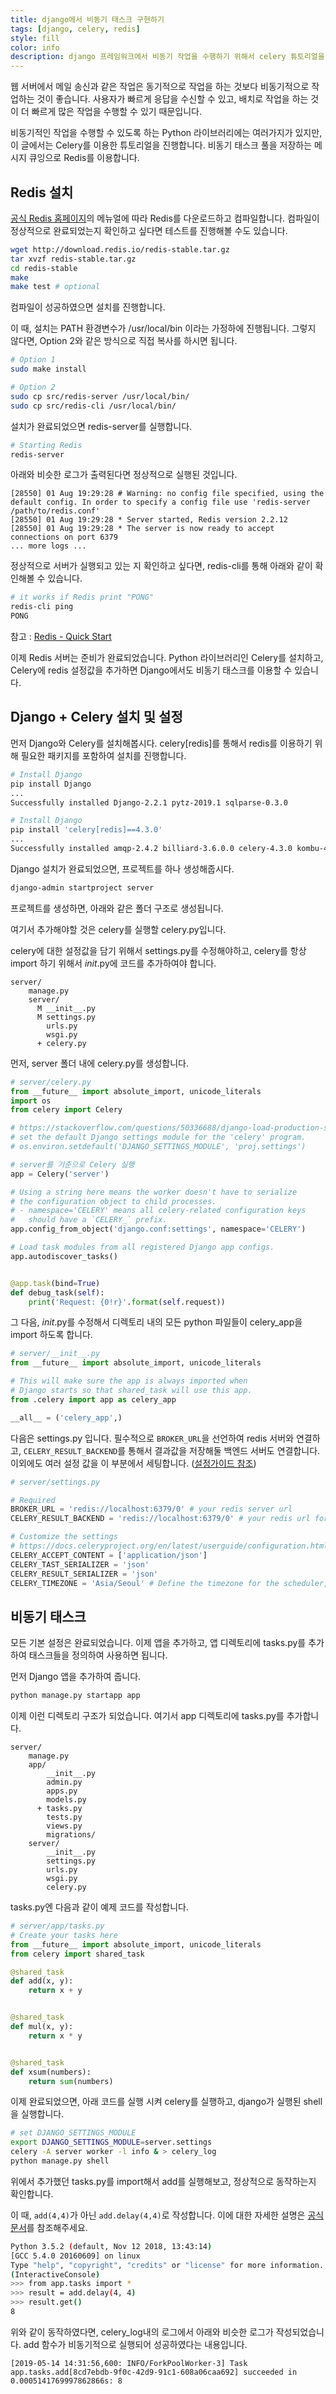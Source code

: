```yaml
---
title: django에서 비동기 태스크 구현하기
tags: [django, celery, redis]
style: fill
color: info
description: django 프레임워크에서 비동기 작업을 수행하기 위해서 celery 튜토리얼을 소개합니다.
---
```


웹 서버에서 메일 송신과 같은 작업은 동기적으로 작업을 하는 것보다 비동기적으로 작업하는 것이 좋습니다. 사용자가 빠르게 응답을 수신할 수 있고, 배치로 작업을 하는 것이 더 빠르게 많은 작업을 수행할 수 있기 때문입니다.

비동기적인 작업을 수행할 수 있도록 하는 Python 라이브러리에는 여러가지가 있지만, 이 글에서는 Celery를 이용한 튜토리얼을 진행합니다. 비동기 태스크 풀을 저장하는 메시지 큐잉으로 Redis를 이용합니다.

## Redis 설치

[공식 Redis 홈페이지](https://redis.io/download)의 메뉴얼에 따라 Redis를 다운로드하고 컴파일합니다. 컴파일이 정상적으로 완료되었는지 확인하고 싶다면 테스트를 진행해볼 수도 있습니다.
```sh
wget http://download.redis.io/redis-stable.tar.gz
tar xvzf redis-stable.tar.gz
cd redis-stable
make
make test # optional
```

컴파일이 성공하였으면 설치를 진행합니다.

이 때, 설치는 PATH 환경변수가 /usr/local/bin 이라는 가정하에 진행됩니다. 그렇지 않다면, Option 2와 같은 방식으로 직접 복사를 하시면 됩니다.
```sh
# Option 1
sudo make install

# Option 2
sudo cp src/redis-server /usr/local/bin/
sudo cp src/redis-cli /usr/local/bin/
```
설치가 완료되었으면 redis-server를 실행합니다.
```sh
# Starting Redis
redis-server
```
아래와 비슷한 로그가 출력된다면 정상적으로 실행된 것입니다.
```
[28550] 01 Aug 19:29:28 # Warning: no config file specified, using the default config. In order to specify a config file use 'redis-server /path/to/redis.conf'
[28550] 01 Aug 19:29:28 * Server started, Redis version 2.2.12
[28550] 01 Aug 19:29:28 * The server is now ready to accept connections on port 6379
... more logs ...
```
정상적으로 서버가 실행되고 있는 지 확인하고 싶다면, redis-cli를 통해 아래와 같이 확인해볼 수 있습니다.
```sh
# it works if Redis print "PONG"
redis-cli ping
PONG
```
참고 : [Redis - Quick Start](https://redis.io/topics/quickstart)

이제 Redis 서버는 준비가 완료되었습니다. Python 라이브러리인 Celery를 설치하고, Celery에 redis 설정값을 추가하면 Django에서도 비동기 태스크를 이용할 수 있습니다.

## Django + Celery 설치 및 설정

먼저 Django와 Celery를 설치해봅시다. celery[redis]를 통해서 redis를 이용하기 위해 필요한 패키지를 포함하여 설치를 진행합니다.
```sh
# Install Django
pip install Django
...
Successfully installed Django-2.2.1 pytz-2019.1 sqlparse-0.3.0

# Install Django
pip install 'celery[redis]==4.3.0'
...
Successfully installed amqp-2.4.2 billiard-3.6.0.0 celery-4.3.0 kombu-4.5.0 redis-3.2.1 vine-1.3.0

```
Django 설치가 완료되었으면, 프로젝트를 하나 생성해줍시다.
```sh
django-admin startproject server
```
프로젝트를 생성하면, 아래와 같은 폴더 구조로 생성됩니다.

여기서 추가해야할 것은 celery를 실행할 celery.py입니다.

celery에 대한 설정값을 담기 위해서 settings.py를 수정해야하고, celery를 항상 import 하기 위해서 _init_.py에 코드를 추가하여야 합니다.
```
server/
    manage.py
    server/
      M __init__.py
      M settings.py
        urls.py
        wsgi.py
      + celery.py
```
먼저, server 폴더 내에 celery.py를 생성합니다.
```py
# server/celery.py
from __future__ import absolute_import, unicode_literals
import os
from celery import Celery

# https://stackoverflow.com/questions/50336688/django-load-production-settings-for-celery
# set the default Django settings module for the 'celery' program.
# os.environ.setdefault('DJANGO_SETTINGS_MODULE', 'proj.settings')

# server를 기준으로 Celery 실행
app = Celery('server')

# Using a string here means the worker doesn't have to serialize
# the configuration object to child processes.
# - namespace='CELERY' means all celery-related configuration keys
#   should have a `CELERY_` prefix.
app.config_from_object('django.conf:settings', namespace='CELERY')

# Load task modules from all registered Django app configs.
app.autodiscover_tasks()


@app.task(bind=True)
def debug_task(self):
    print('Request: {0!r}'.format(self.request))
```
그 다음, _init_.py를 수정해서 디렉토리 내의 모든 python 파일들이 celery_app을 import 하도록 합니다.
```py
# server/__init__.py
from __future__ import absolute_import, unicode_literals

# This will make sure the app is always imported when
# Django starts so that shared_task will use this app.
from .celery import app as celery_app

__all__ = ('celery_app',)
```
다음은 settings.py 입니다. 필수적으로 `BROKER_URL`을 선언하여 redis 서버와 연결하고, `CELERY_RESULT_BACKEND`를 통해서 결과값을 저장해둘 백엔드 서버도 연결합니다. 이외에도 여러 설정 값을 이 부분에서 세팅합니다. ([설정가이드 참조](https://docs.celeryproject.org/en/latest/userguide/configuration.html))
```py
# server/settings.py

# Required
BROKER_URL = 'redis://localhost:6379/0' # your redis server url
CELERY_RESULT_BACKEND = 'redis://localhost:6379/0' # your redis url for getting result

# Customize the settings
# https://docs.celeryproject.org/en/latest/userguide/configuration.html
CELERY_ACCEPT_CONTENT = ['application/json']
CELERY_TAST_SERIALIZER = 'json'
CELERY_RESULT_SERIALIZER = 'json'
CELERY_TIMEZONE = 'Asia/Seoul' # Define the timezone for the scheduler, Celery beat.
```
## 비동기 태스크

모든 기본 설정은 완료되었습니다. 이제 앱을 추가하고, 앱 디렉토리에 tasks.py를 추가하여 태스크들을 정의하여 사용하면 됩니다.

먼저 Django 앱을 추가하여 줍니다.
```sh
python manage.py startapp app
```
이제 이런 디렉토리 구조가 되었습니다. 여기서 app 디렉토리에 tasks.py를 추가합니다.
```
server/
    manage.py
    app/
        __init__.py
        admin.py
        apps.py
        models.py
      + tasks.py
        tests.py
        views.py
        migrations/
    server/
        __init__.py
        settings.py
        urls.py
        wsgi.py
        celery.py
```
tasks.py엔 다음과 같이 예제 코드를 작성합니다.
```py
# server/app/tasks.py
# Create your tasks here
from __future__ import absolute_import, unicode_literals
from celery import shared_task

@shared_task
def add(x, y):
    return x + y


@shared_task
def mul(x, y):
    return x * y


@shared_task
def xsum(numbers):
    return sum(numbers)
```
이제 완료되었으면, 아래 코드를 실행 시켜 celery를 실행하고, django가 실행된 shell을 실행합니다.
```sh
# set DJANGO_SETTINGS_MODULE
export DJANGO_SETTINGS_MODULE=server.settings
celery -A server worker -l info & > celery_log
python manage.py shell
```
위에서 추가했던 tasks.py를 import해서 add를 실행해보고, 정상적으로 동작하는지 확인합니다.

이 때, `add(4,4)`가 아닌 `add.delay(4,4)`로 작성합니다. 이에 대한 자세한 설명은 [공식 문서](http://docs.celeryproject.org/en/latest/userguide/calling.html)를 참조해주세요.
```sh
Python 3.5.2 (default, Nov 12 2018, 13:43:14)
[GCC 5.4.0 20160609] on linux
Type "help", "copyright", "credits" or "license" for more information.
(InteractiveConsole)
>>> from app.tasks import *
>>> result = add.delay(4, 4)
>>> result.get()
8
```
위와 같이 동작하였다면, celery_log내의 로그에서 아래와 비슷한 로그가 작성되었습니다. add 함수가 비동기적으로 실행되어 성공하였다는 내용입니다.

```
[2019-05-14 14:31:56,600: INFO/ForkPoolWorker-3] Task app.tasks.add[8cd7ebdb-9f0c-42d9-91c1-608a06caa692] succeeded in 0.0005141769997862866s: 8
```